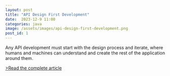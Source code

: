 ```yaml
---
layout: post
title: "API Design First Development"
date:  2023-12-9 11:00
categories: java
image: /assets/images/api-design-first-development.png
post_id: 1
---
```

Any API development must start with the design process and iterate, where humans and machines can understand and create the rest of the application around them.

<a href="https://www.czetsuyatech.com/2022/08/microservice-architecture-api-design-first.html">&gt;Read the complete article</a>

